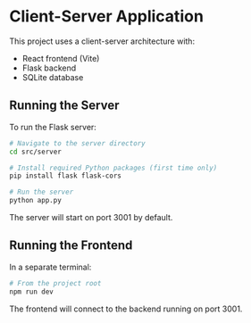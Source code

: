 
# Client-Server Application

This project uses a client-server architecture with:
- React frontend (Vite)
- Flask backend
- SQLite database

## Running the Server

To run the Flask server:

```bash
# Navigate to the server directory
cd src/server

# Install required Python packages (first time only)
pip install flask flask-cors

# Run the server
python app.py
```

The server will start on port 3001 by default.

## Running the Frontend

In a separate terminal:

```bash
# From the project root
npm run dev
```

The frontend will connect to the backend running on port 3001.
